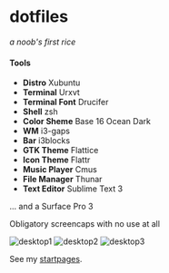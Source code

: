 # dotfiles

*a noob's first rice*

#### Tools

- **Distro** Xubuntu
- **Terminal** Urxvt
- **Terminal Font** Drucifer
- **Shell** zsh
- **Color Sheme** Base 16 Ocean Dark
- **WM** i3-gaps
- **Bar** i3blocks
- **GTK Theme** Flattice
- **Icon Theme** Flattr
- **Music Player** Cmus
- **File Manager** Thunar
- **Text Editor** Sublime Text 3

... and a Surface Pro 3

Obligatory screencaps with no use at all

![desktop1](https://raw.githubusercontent.com/jastronaut/dotfiles/master/scrots/rice4a.png)
![desktop2](https://raw.githubusercontent.com/jastronaut/dotfiles/master/scrots/rice4b.png)
![desktop3](http://i.imgur.com/ZlpJobx.png)

See my [startpages](https://github.com/jastronaut/startpages).
